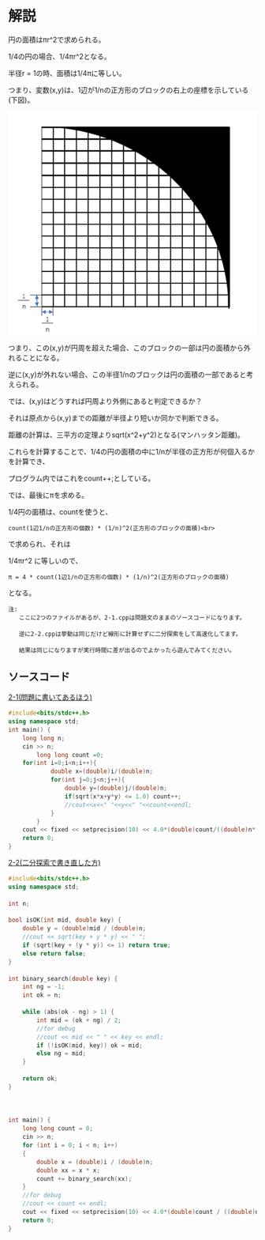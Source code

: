 # 解説

円の面積はπr^2で求められる。<br>

1/4の円の場合、1/4πr^2となる。<br>

半径r = 1の時、面積は1/4πに等しい。<br>

つまり、変数(x,y)は、1辺が1/nの正方形のブロックの右上の座標を示している(下図)。<br>

![circle](circle.png "circle")

つまり、この(x,y)が円周を超えた場合、このブロックの一部は円の面積から外れることになる。<br>

逆に(x,y)が外れない場合、この半径1/nのブロックは円の面積の一部であると考えられる。<br>

では、(x,y)はどうすれば円周より外側にあると判定できるか？<br>

それは原点から(x,y)までの距離が半径より短いか同かで判断できる。<br>

距離の計算は、三平方の定理よりsqrt(x^2+y^2)となる(マンハッタン距離)。<br>

これらを計算することで、1/4の円の面積の中に1/nが半径の正方形が何個入るかを計算でき、<br>

プログラム内ではこれをcount++;としている。<br>

では、最後にπを求める。<br>

1/4円の面積は、countを使うと、<br>

```
count(1辺1/nの正方形の個数) * (1/n)^2(正方形のブロックの面積)<br>
```

で求められ、それは<br>

1/4πr^2 に等しいので、<br>

```
π = 4 * count(1辺1/nの正方形の個数) * (1/n)^2(正方形のブロックの面積)
```

となる。<br>

```
注:
   ここに2つのファイルがあるが、2-1.cppは問題文のままのソースコードになります。

   逆に2-2.cppは挙動は同じだけど線形に計算せずに二分探索をして高速化してます。

   結果は同じになりますが実行時間に差が出るのでよかったら遊んでみてください。

```

## ソースコード
[2-1(問題に書いてあるほう)](https://github.com/honehaniwa/kakomon_test/blob/master/kyoto_kogeiH31/h31_2-1.cpp) <br>
```cpp
#include<bits/stdc++.h>
using namespace std;
int main() {
	long long n;
	cin >> n;
    	long long count =0;
	for(int i=0;i<n;i++){
      		double x=(double)i/(double)n;
      		for(int j=0;j<n;j++){
       			double y=(double)j/(double)n;
        		if(sqrt(x*x+y*y) <= 1.0) count++;
        		//cout<<x<<" "<<y<<" "<<count<<endl;
      		}
    	}
	cout << fixed << setprecision(10) << 4.0*(double)count/((double)n*(double)n) << endl;
	return 0;
}
```
[2-2(二分探索で書き直した方)](https://github.com/honehaniwa/kakomon_test/blob/master/kyoto_kogeiH31/h31_2-2.cpp)<br>
```cpp
#include<bits/stdc++.h>
using namespace std;

int n;

bool isOK(int mid, double key) {
	double y = (double)mid / (double)n;
	//cout << sqrt(key + y * y) << " ";
	if (sqrt(key + (y * y)) <= 1) return true;
	else return false;
}

int binary_search(double key) {
	int ng = -1;
	int ok = n;

	while (abs(ok - ng) > 1) {
		int mid = (ok + ng) / 2;
		//for debug
		//cout << mid << " " << key << endl;
		if (!isOK(mid, key)) ok = mid;
		else ng = mid;
	}
	
	return ok;
}



int main() {
	long long count = 0;
	cin >> n;
	for (int i = 0; i < n; i++)
	{
		double x = (double)i / (double)n;
		double xx = x * x;
		count += binary_search(xx);
	}
	//for debug
	//cout << count << endl;
	cout << fixed << setprecision(10) << 4.0*(double)count / ((double)n*(double)n) << endl;
	return 0;
}
```

